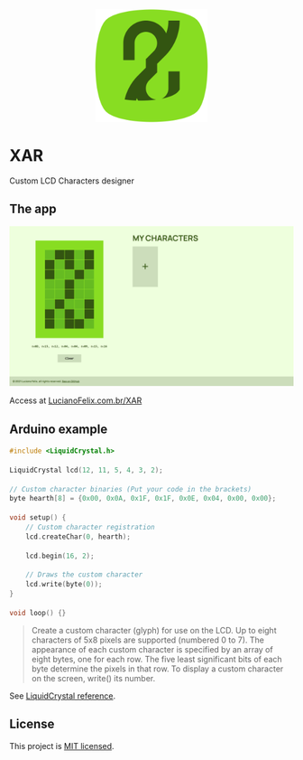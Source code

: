 <center>
<img src="./assets/icons/icon.svg" width="200" alt="XAR logo">
</center>

# XAR
Custom LCD Characters designer


## The app

![XAR app desktop](./assets/screenshots/app-desktop2.png)

Access at [LucianoFelix.com.br/XAR](https://lucianofelix.com.br/XAR/)

## Arduino example

```c++
#include <LiquidCrystal.h>

LiquidCrystal lcd(12, 11, 5, 4, 3, 2);

// Custom character binaries (Put your code in the brackets)
byte hearth[8] = {0x00, 0x0A, 0x1F, 0x1F, 0x0E, 0x04, 0x00, 0x00};

void setup() {
    // Custom character registration
    lcd.createChar(0, hearth);

    lcd.begin(16, 2);
    
    // Draws the custom character
    lcd.write(byte(0));
}

void loop() {}

```

> Create a custom character (glyph) for use on the LCD. Up to eight characters of 5x8 pixels are supported (numbered 0 to 7). The appearance of each custom character is specified by an array of eight bytes, one for each row. The five least significant bits of each byte determine the pixels in that row. To display a custom character on the screen, write() its number.

See [LiquidCrystal reference](https://www.arduino.cc/en/Reference/LiquidCrystal).

## License
This project is [MIT licensed](https://github.com/FelixLuciano/XAR/blob/main/LICENSE).
